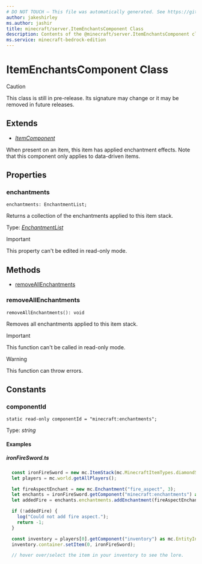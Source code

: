 ```yaml
---
# DO NOT TOUCH — This file was automatically generated. See https://github.com/mojang/minecraftapidocsgenerator to modify descriptions, examples, etc.
author: jakeshirley
ms.author: jashir
title: minecraft/server.ItemEnchantsComponent Class
description: Contents of the @minecraft/server.ItemEnchantsComponent class.
ms.service: minecraft-bedrock-edition
---
```

# ItemEnchantsComponent Class

> [!CAUTION]
> This class is still in pre-release.  Its signature may change or it may be removed in future releases.

## Extends
- [*ItemComponent*](ItemComponent.md)

When present on an item, this item has applied enchantment effects. Note that this component only applies to data-driven items.

## Properties

### **enchantments**
`enchantments: EnchantmentList;`

Returns a collection of the enchantments applied to this item stack.

Type: [*EnchantmentList*](EnchantmentList.md)
  
> [!IMPORTANT]
> This property can't be edited in read-only mode.

## Methods
- [removeAllEnchantments](#removeallenchantments)

### **removeAllEnchantments**
`
removeAllEnchantments(): void
`

Removes all enchantments applied to this item stack.

> [!IMPORTANT]
> This function can't be called in read-only mode.

> [!WARNING]
> This function can throw errors.

## Constants

### **componentId**
`static read-only componentId = "minecraft:enchantments";`

Type: *string*

#### Examples
##### ***ironFireSword.ts***
```typescript
  const ironFireSword = new mc.ItemStack(mc.MinecraftItemTypes.diamondSword, 1);
  let players = mc.world.getAllPlayers();

  let fireAspectEnchant = new mc.Enchantment("fire_aspect", 3);
  let enchants = ironFireSword.getComponent("minecraft:enchantments") as mc.ItemEnchantsComponent;
  let addedFire = enchants.enchantments.addEnchantment(fireAspectEnchant);

  if (!addedFire) {
    log("Could not add fire aspect.");
    return -1;
  }

  const inventory = players[0].getComponent("inventory") as mc.EntityInventoryComponent;
  inventory.container.setItem(0, ironFireSword);

  // hover over/select the item in your inventory to see the lore.
```
